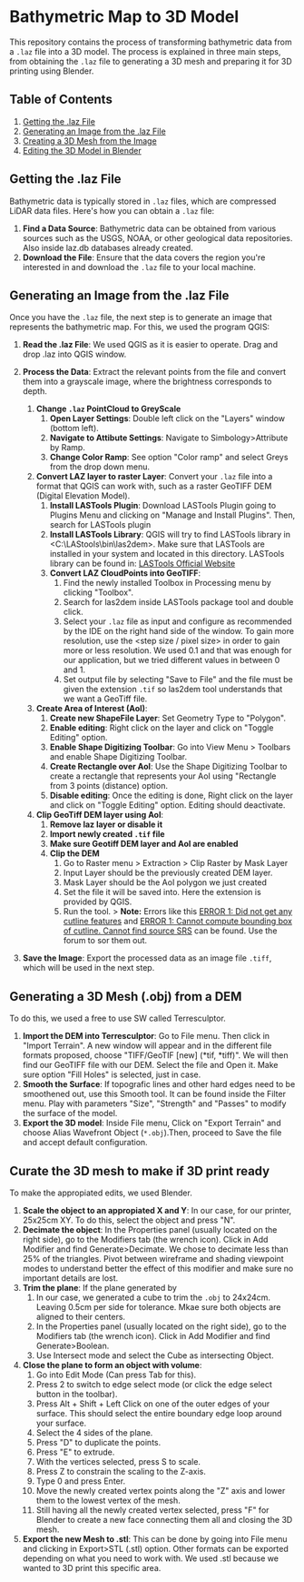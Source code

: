 # Bathymetric Map to 3D Model

This repository contains the process of transforming bathymetric data from a `.laz` file into a 3D model. The process is explained in three main steps, from obtaining the `.laz` file to generating a 3D mesh and preparing it for 3D printing using Blender.

## Table of Contents

1. [Getting the .laz File](#getting-the-laz-file)
2. [Generating an Image from the .laz File](#generating-an-image-from-the-laz-file)
3. [Creating a 3D Mesh from the Image](#creating-a-3d-mesh-from-the-image)
4. [Editing the 3D Model in Blender](#editing-the-3d-model-in-blender)

## Getting the .laz File

Bathymetric data is typically stored in `.laz` files, which are compressed LiDAR data files. Here's how you can obtain a `.laz` file:

1. **Find a Data Source**: Bathymetric data can be obtained from various sources such as the USGS, NOAA, or other geological data repositories. Also inside laz.db databases already created.
2. **Download the File**: Ensure that the data covers the region you're interested in and download the `.laz` file to your local machine.

## Generating an Image from the .laz File

Once you have the `.laz` file, the next step is to generate an image that represents the bathymetric map. For this, we used the program QGIS:

1. **Read the .laz File**: We used QGIS as it is easier to operate. Drag and drop .laz into QGIS window.
2. **Process the Data**: Extract the relevant points from the file and convert them into a grayscale image, where the brightness corresponds to depth.
    1. **Change `.laz` PointCloud to GreyScale**
        1. **Open Layer Settings**: Double left click on the "Layers" window (bottom left).
        2. **Navigate to Attibute Settings**:  Navigate to Simbology>Attribute by Ramp.
        3. **Change Color Ramp**: See option "Color ramp" and select Greys from the drop down menu.
    2. **Convert LAZ layer to raster Layer**: Convert your `.laz` file into a format that QGIS can work with, such as a raster GeoTIFF DEM (Digital Elevation Model).
        1. **Install LASTools Plugin**: Download LASTools Plugin going to Plugins Menu and clicking on "Manage and Install Plugins". Then, search for LASTools plugin
        2. **Install LASTools Library**: QGIS will try to find LASTools library in <C:\\LAStools\\bin\\las2dem>. Make sure that LASTools are installed in your system and located in this directory. LASTools library can be found in: [LASTools Official Website](https://rapidlasso.de/downloads/)
        3. **Convert LAZ CloudPoints into GeoTIFF**:
            1. Find the newly installed Toolbox in Processing menu by clicking "Toolbox". 
            2. Search for las2dem inside LASTools package tool and double click. 
            3. Select your `.laz` file as input and configure as recommended by the IDE on the right hand side of the window. To gain more resolution, use the <step size / pixel size> in order to gain more or less resolution. We used 0.1 and that was enough for our application, but we tried different values in between 0 and 1. 
            4. Set output file by selecting "Save to File" and the file must be given the extension `.tif` so las2dem tool understands that we want a GeoTiff file.
    3. **Create Area of Interest (AoI)**:
        1. **Create new ShapeFile Layer**: Set Geometry Type to "Polygon".
        2. **Enable editing**: Right click on the layer and click on "Toggle Editing" option.
        3. **Enable Shape Digitizing Toolbar**: Go into View Menu > Toolbars and enable Shape Digitizing Toolbar.
        4. **Create Rectangle over AoI**: Use the Shape Digitizing Toolbar to create a rectangle that represents your AoI using "Rectangle from 3 points (distance) option.
        5. **Disable editing**: Once the editing is done, Right click on the layer and click on "Toggle Editing" option. Editing should deactivate.
    4. **Clip GeoTiff DEM layer using AoI**:
        1. **Remove laz layer or disable it**
        2. **Import newly created `.tif` file**
        3. **Make sure Geotiff DEM layer and AoI are enabled**
        4. **Clip the DEM**
            1. Go to Raster menu > Extraction > Clip Raster by Mask Layer
            2. Input Layer should be the previously created DEM layer.
            3. Mask Layer should be the AoI polygon we just created
            4. Set the file it will be saved into. Here the extension is provided by QGIS.
            5. Run the tool. > **Note:** Errors like this [ERROR 1: Did not get any cutline features](https://gis.stackexchange.com/questions/210427/getting-clip-raster-error-1-did-not-get-any-cutline-features) and [ERROR 1: Cannot compute bounding box of cutline. Cannot find source SRS](https://gis.stackexchange.com/questions/32394/rasterfile-clipping-error-cannot-compute-bounding-box-of-cutline) can be found. Use the forum to sor them out.

3. **Save the Image**: Export the processed data as an image file `.tiff`, which will be used in the next step.

## Generating a 3D Mesh (.obj) from a DEM

To do this, we used a free to use SW called Terresculptor.

1. **Import the DEM into Terresculptor**: Go to File menu. Then click in "Import Terrain". A new window will appear and in the different file formats proposed, choose "TIFF/GeoTIF \[new\] (*tif, *tiff)". We will then find our GeoTIFF file with our DEM. Select the file and Open it. Make sure option "Fill Holes" is selected, just in case.
2. **Smooth the Surface**: If topografic lines and other hard edges need to be smoothened out, use this Smooth tool. It can be found inside the Filter menu. Play with parameters "Size", "Strength" and "Passes" to modify the surface of the model.
3. **Export the 3D model**: Inside File menu, Click on "Export Terrain" and choose Alias Wavefront Object (`*.obj`).Then, proceed to Save the file and accept default configuration.

## Curate the 3D mesh to make if 3D print ready

To make the appropiated edits, we used Blender.

1. **Scale the object to an appropiated X and Y**: In our case, for our printer, 25x25cm XY. To do this, select the object and press "N".
2. **Decimate the object**: In the Properties panel (usually located on the right side), go to the Modifiers tab (the wrench icon). Click in Add Modifier and find Generate>Decimate. We chose to decimate less than 25% of the triangles. Pivot between wireframe and shading viewpoint modes to understand better the effect of this modifier and make sure no important details are lost.
3. **Trim the plane**: If the plane generated by  
    1. In our case, we generated a cube to trim the `.obj` to 24x24cm. Leaving 0.5cm per side for tolerance. Mkae sure both objects are aligned to their centers.
    2. In the Properties panel (usually located on the right side), go to the Modifiers tab (the wrench icon). Click in Add Modifier and find Generate>Boolean.
    3. Use Intersect mode and select the Cube as intersecting Object.
4. **Close the plane to form an object with volume**:
    1. Go into Edit Mode (Can press Tab for this).
    2. Press 2 to switch to edge select mode (or click the edge select button in the toolbar).
    3. Press Alt + Shift + Left Click on one of the outer edges of your surface. This should select the entire boundary edge loop around your surface.
    4. Select the 4 sides of the plane.
    5. Press "D" to duplicate the points.
    5. Press "E" to extrude.
    6. With the vertices selected, press S to scale.
    7. Press Z to constrain the scaling to the Z-axis.
    8. Type 0 and press Enter.
    9. Move the newly created vertex points along the "Z" axis and lower them to the lowest vertex of the mesh.
    10. Still having all the newly created vertex selected, press "F" for Blender to create a new face connecting them all and closing the 3D mesh. 
5. **Export the new Mesh to .stl**: This can be done by going into File menu and clicking in Export>STL (.stl) option. Other formats can be exported depending on what you need to work with. We used .stl because we wanted to 3D print this specific area. 